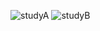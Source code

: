 
![studyA](https://github.com/user-attachments/assets/9cf943cc-8775-44e5-9264-d67a5aeb58aa)
![studyB](https://github.com/user-attachments/assets/cf23f028-f0a8-40c4-8c0c-310c9e58ee58)
